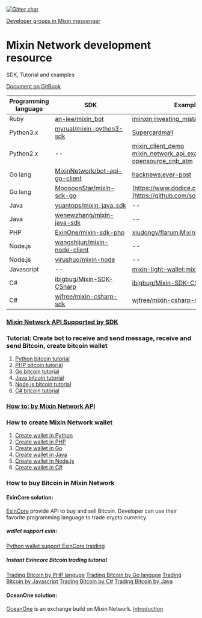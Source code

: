 [![Gitter chat](https://badges.gitter.im/gitterHQ/gitter.png)](https://gitter.im/Mixin-Network/Lobby)

[Developer groups in Mixin messenger](https://mixin.one/codes/a845c701-7bdc-42f4-aec4-9b16b3cc5893)
# Mixin Network development resource
SDK, Tutorial and examples

[Document on GitBook](https://mixin-network.gitbook.io/mixin-network/)

|Programming language |SDK|Example|
|--|--|--|
|Ruby|[an-lee/mixin_bot](https://github.com/an-lee/mixin_bot)|[iminxin](https://github.com/an-lee/iminxin);[investing_mistakes](https://github.com/an-lee/investing_mistakes)|
|Python3.x|[myrual/mixin-python3-sdk](https://github.com/myrual/mixin-python3-sdk)|[Supercardmall](https://github.com/lijianld/superCardMall)|
|Python2.x|--| [mixin_client_demo](https://github.com/myrual/mixin_client_demo)  [mixin_network_api_example](https://github.com/myrual/mixin_network_api_example)  [opensource_cnb_atm](https://github.com/myrual/opensource_cnb_atm)|
|Go lang| [MixinNetwork/bot-api-go-client](https://github.com/MixinNetwork/bot-api-go-client)|[hacknews](https://github.com/crossle/hacker-news-mixin-bot);[ever-post](https://github.com/caosbad/ever-post-mixin-bot)|
|Go lang  |[MooooonStar/mixin-sdk-go](https://github.com/MooooonStar/mixin-sdk-go)|[https://www.dodice.com](https://github.com/soooooooon/rock) |
|Java|[yuantops/mixin_java_sdk](https://github.com/yuantops/mixin_java_sdk)|--|
|Java|[wenewzhang/mixin-java-sdk](https://github.com/wenewzhang/mixin-java-sdk)|--|
|PHP|[ExinOne/mixin-sdk-php](https://github.com/ExinOne/mixin-sdk-php)|[xiudongy/flarum](https://github.com/xiudongy/flarum);[MixinKeys](https://github.com/if1242/MixinKeys)|
|Node.js|[wangshijun/mixin-node-client](http://github.com/wangshijun/mixin-node-client)|--|
|Node.js|[virushuo/mixin-node](https://github.com/virushuo/mixin-node)|--|
|Javascript|--|[mixin-light-wallet](https://github.com/MixinLight/mixin-light-wallet);[mixwallet](https://github.com/over140/mixwallet)|
|C#|[ibigbug/Mixin-SDK-CSharp](https://github.com/ibigbug/Mixin-SDK-CSharp) |[ibigbug/Mixin-SDK-CSharp](https://github.com/ibigbug/Mixin-SDK-CSharp)|
|C#|[wjfree/mixin-csharp-sdk](https://github.com/wjfree/mixin-csharp-sdk) |[wjfree/mixin-csharp-sdk](https://github.com/wjfree/mixin-csharp-sdk)|

### [Mixin Network API Supported by SDK](https://github.com/awesome-mixin-network/mixin_network_sdk_resource/blob/master/mixin_network_api_cover_community_sdk.md)

### Tutorial: Create bot to receive and send message, receive and send Bitcoin, create bitcoin wallet
1. [Python bitcoin tutorial](https://github.com/wenewzhang/mixin_labs-python-bot)
2. [PHP bitcoin tutorial](https://github.com/wenewzhang/mixin_labs-php-bot)
3. [Go bitcoin tutorial](https://github.com/wenewzhang/mixin_labs-go-bot)
4. [Java bitcoin tutorial](https://github.com/wenewzhang/mixin_labs-java-bot)
5. [Node.js bitcoin tutorial](https://github.com/wenewzhang/mixin_network-nodejs-bot2)
6. [C# bitcoin tutorial](https://github.com/wenewzhang/mixin_labs-csharp-bot)

### [How to: by Mixin Network API](https://github.com/awesome-mixin-network/mixin_network_sdk_resource/blob/master/how_to_mixin_network_cn.md)


### How to create Mixin Network wallet
1. [Create wallet in Python](https://github.com/wenewzhang/mixin_labs-python-bot/blob/master/README3.md)
2. [Create wallet in PHP](https://github.com/wenewzhang/mixin_labs-php-bot/blob/master/README3.md)
3. [Create wallet in Go](https://github.com/wenewzhang/mixin_labs-go-bot/blob/master/README3.md)
4. [Create wallet in Java](https://github.com/wenewzhang/mixin_labs-java-bot/blob/master/README3.md)
5. [Create wallet in Node.js](https://github.com/wenewzhang/mixin_network-nodejs-bot2/blob/master/README3.md)
6. [Create wallet in C#](https://github.com/wenewzhang/mixin_labs-csharp-bot/blob/master/README3.md)
### How to buy Bitcoin in Mixin Network
#### ExinCore solution:
[ExinCore](https://github.com/ExinOne/ExinCore) provide API to buy and sell Bitcoin. Developer can use their favorite programming language to trade crypto currency.

##### wallet support exin:
[Python wallet support ExinCore traiding](https://github.com/myrual/bitcoin-cli-wallet-python)

##### Instant Exincore Bitcoin trading tutorial
[Trading Bitcoin by PHP languge](https://github.com/wenewzhang/mixin_labs-php-bot/blob/master/README4.md)
[Trading Bitcoin by Go languge](https://github.com/wenewzhang/mixin_labs-go-bot/blob/master/README4.md)
[Trading Bitcoin by Javascript](https://github.com/wenewzhang/mixin_network-nodejs-bot2/blob/master/README4.md)
[Trading Bitcoin by C#](https://github.com/wenewzhang/mixin_labs-csharp-bot/blob/master/README4.md)
[Trading Bitcoin by Java](https://github.com/wenewzhang/mixin_labs-java-bot/blob/master/README4.md)

#### OceanOne solution:
[OceanOne](http://github.com/mixinnetwork/oceanone) is an exchange build on Mixin Network. 
[Introduction](https://github.com/awesome-mixin-network/mixin_network_sdk_resource/blob/master/oceanone_exchange_introduction.md)
